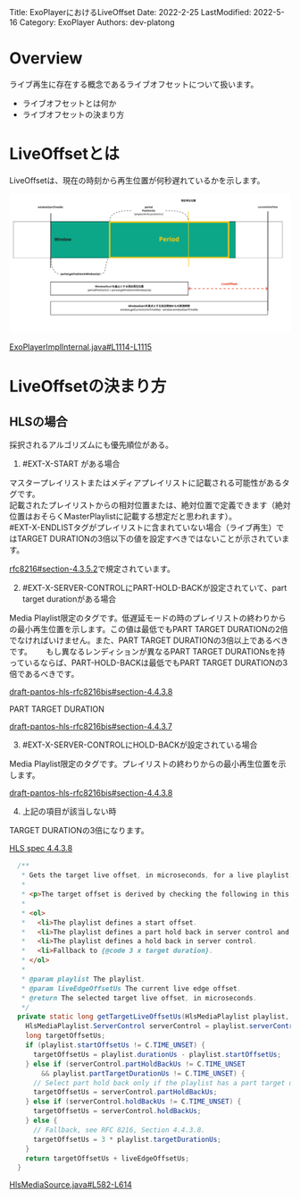 Title: ExoPlayerにおけるLiveOffset
Date: 2022-2-25
LastModified: 2022-5-16
Category: ExoPlayer
Authors: dev-platong

# Overview

ライブ再生に存在する概念であるライブオフセットについて扱います。  

- ライブオフセットとは何か
- ライブオフセットの決まり方

# LiveOffsetとは

LiveOffsetは、現在の時刻から再生位置が何秒遅れているかを示します。

<img src="../images/getLiveOffsetUs.jpg" alt="ExoPlayerImplInternal Line 1108 getLiveOffsetUs function"/>

[ExoPlayerImplInternal.java#L1114-L1115](https://github.com/google/ExoPlayer/blob/r2.17.1/library/core/src/main/java/com/google/android/exoplayer2/ExoPlayerImplInternal.java#L1114-L1115)

# LiveOffsetの決まり方

## HLSの場合

採択されるアルゴリズムにも優先順位がある。

1. #EXT-X-START がある場合

マスタープレイリストまたはメディアプレイリストに記載される可能性があるタグです。  
記載されたプレイリストからの相対位置または、絶対位置で定義できます（絶対位置はおそらくMasterPlaylistに記載する想定だと思われます）。  
#EXT-X-ENDLISTタグがプレイリストに含まれていない場合（ライブ再生）ではTARGET DURATIONの3倍以下の値を設定すべきではないことが示されています。  

[rfc8216#section-4.3.5.2](https://datatracker.ietf.org/doc/html/rfc8216#section-4.3.5.2)で規定されています。

2. #EXT-X-SERVER-CONTROLにPART-HOLD-BACKが設定されていて、part target durationがある場合

Media Playlist限定のタグです。低遅延モードの時のプレイリストの終わりからの最小再生位置を示します。この値は最低でもPART TARGET DURATIONの2倍でなければいけません。また、PART TARGET DURATIONの3倍以上であるべきです。　　
もし異なるレンディションが異なるPART TARGET DURATIONsを持っているならば、PART-HOLD-BACKは最低でもPART TARGET DURATIONの3倍であるべきです。


[draft-pantos-hls-rfc8216bis#section-4.4.3.8](https://datatracker.ietf.org/doc/html/draft-pantos-hls-rfc8216bis#section-4.4.3.8)

PART TARGET DURATION

[draft-pantos-hls-rfc8216bis#section-4.4.3.7](https://datatracker.ietf.org/doc/html/draft-pantos-hls-rfc8216bis#section-4.4.3.7)

3.  #EXT-X-SERVER-CONTROLにHOLD-BACKが設定されている場合

Media Playlist限定のタグです。プレイリストの終わりからの最小再生位置を示します。

[draft-pantos-hls-rfc8216bis#section-4.4.3.8](https://datatracker.ietf.org/doc/html/draft-pantos-hls-rfc8216bis#section-4.4.3.8)

4. 上記の項目が該当しない時

TARGET DURATIONの3倍になります。

[HLS spec 4.4.3.8](https://datatracker.ietf.org/doc/html/draft-pantos-hls-rfc8216bis-09#:~:text=Its%20absence%20implies%20a%20value%20of%20three%0A%20%20%20%20%20%20times%20the%20Target%20Duration.)


```java
  /**
   * Gets the target live offset, in microseconds, for a live playlist.
   *
   * <p>The target offset is derived by checking the following in this order:
   *
   * <ol>
   *   <li>The playlist defines a start offset.
   *   <li>The playlist defines a part hold back in server control and has part duration.
   *   <li>The playlist defines a hold back in server control.
   *   <li>Fallback to {@code 3 x target duration}.
   * </ol>
   *
   * @param playlist The playlist.
   * @param liveEdgeOffsetUs The current live edge offset.
   * @return The selected target live offset, in microseconds.
   */
  private static long getTargetLiveOffsetUs(HlsMediaPlaylist playlist, long liveEdgeOffsetUs) {
    HlsMediaPlaylist.ServerControl serverControl = playlist.serverControl;
    long targetOffsetUs;
    if (playlist.startOffsetUs != C.TIME_UNSET) {
      targetOffsetUs = playlist.durationUs - playlist.startOffsetUs;
    } else if (serverControl.partHoldBackUs != C.TIME_UNSET
        && playlist.partTargetDurationUs != C.TIME_UNSET) {
      // Select part hold back only if the playlist has a part target duration.
      targetOffsetUs = serverControl.partHoldBackUs;
    } else if (serverControl.holdBackUs != C.TIME_UNSET) {
      targetOffsetUs = serverControl.holdBackUs;
    } else {
      // Fallback, see RFC 8216, Section 4.4.3.8.
      targetOffsetUs = 3 * playlist.targetDurationUs;
    }
    return targetOffsetUs + liveEdgeOffsetUs;
  }
```

[HlsMediaSource.java#L582-L614](https://github.com/google/ExoPlayer/blob/r2.17.1/library/hls/src/main/java/com/google/android/exoplayer2/source/hls/HlsMediaSource.java#L582-L614)